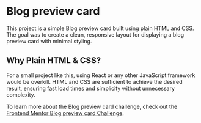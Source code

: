 # Blog preview card

This project is a simple Blog preview card built using plain HTML and CSS. The
goal was to create a clean, responsive layout for displaying a blog preview card
with minimal styling.

## Why Plain HTML & CSS?

For a small project like this, using React or any other JavaScript framework
would be overkill. HTML and CSS are sufficient to achieve the desired result,
ensuring fast load times and simplicity without unnecessary complexity.

To learn more about the Blog preview card challenge, check out the
[Frontend Mentor Blog preview card Challenge](https://www.frontendmentor.io/challenges/blog-preview-card-ckPaj01IcS).
